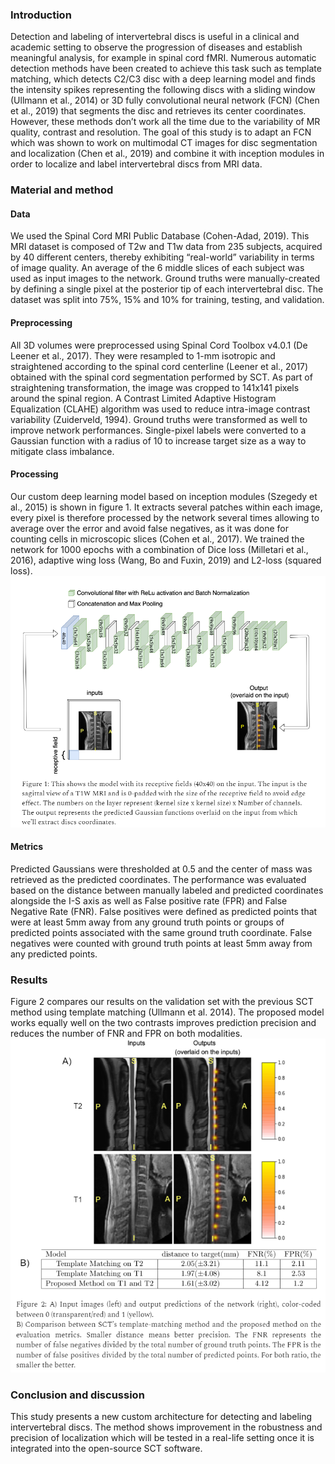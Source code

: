 ﻿### Introduction 
Detection and labeling of intervertebral discs is useful in a clinical and academic setting to observe the progression of diseases and establish meaningful analysis, for example in spinal cord fMRI. Numerous automatic detection methods have been created to achieve this task such as template matching, which detects C2/C3 disc with a deep learning model and finds the intensity spikes representing the following discs with a sliding window (Ullmann et al., 2014) or 3D fully convolutional neural network (FCN)  (Chen et al., 2019) that segments the disc and retrieves its center coordinates. However, these methods don’t work all the time due to the variability of MR quality, contrast and resolution. The goal of this study is to adapt an FCN which was shown to work on multimodal CT images for disc segmentation and localization (Chen et al., 2019) and combine it with inception modules in order to localize and label intervertebral discs from MRI data.

### Material and method
#### Data
We used the Spinal Cord MRI Public Database (Cohen-Adad, 2019). This MRI dataset is composed of T2w and T1w data from 235 subjects, acquired by 40 different centers, thereby exhibiting “real-world” variability in terms of image quality. An average of the 6 middle slices of each subject was used as input images to the network. Ground truths were manually-created by defining a single pixel at the posterior tip of each intervertebral disc. The dataset was split into 75%, 15% and 10% for training, testing, and validation. 

#### Preprocessing
All 3D volumes were preprocessed using Spinal Cord Toolbox v4.0.1 (De Leener et al., 2017). They were resampled to 1-mm isotropic and straightened according to the spinal cord centerline (Leener et al., 2017) obtained with the spinal cord segmentation performed by SCT. As part of straightening transformation, the image was cropped to 141x141 pixels around the spinal region. A Contrast Limited Adaptive Histogram Equalization (CLAHE) algorithm was used to reduce intra-image contrast variability (Zuiderveld, 1994). Ground truths were transformed as well to improve network performances. Single-pixel labels were converted to a Gaussian function with a radius of 10 to increase target size as a way to mitigate class imbalance.

#### Processing
Our custom deep learning model based on inception modules (Szegedy et al., 2015) is shown in figure 1. It extracts several patches within each image, every pixel is therefore processed by the network several times allowing to average over the error and avoid false negatives, as it was done for counting cells in microscopic slices (Cohen et al., 2017).  We trained the network for 1000 epochs with a combination of Dice loss (Milletari et al., 2016), adaptive wing loss (Wang, Bo and Fuxin, 2019) and L2-loss (squared loss). 
![figure1](figure/figure1.PNG)
#### Metrics
Predicted Gaussians were thresholded at 0.5 and the center of mass was retrieved as the predicted coordinates. The performance was evaluated based on the distance between manually labeled and predicted coordinates alongside the I-S axis as well as False positive rate (FPR) and False Negative Rate (FNR). False positives were defined as predicted points that were at least 5mm away from any ground truth points or groups of predicted points associated with the same ground truth coordinate. False negatives were counted with ground truth points at least 5mm away from any predicted points.

### Results 
Figure 2 compares our results on the validation set with the previous SCT method using template matching (Ullmann et al. 2014). The proposed model works equally well on the two contrasts improves prediction precision and reduces the number of FNR and FPR on both modalities.
![figure2](figure/figure2.PNG)

### Conclusion and discussion 
This study presents a new custom architecture for detecting and labeling intervertebral discs. The method shows improvement in the robustness and precision of localization which will be tested in a real-life setting once it is integrated into the open-source SCT software.


